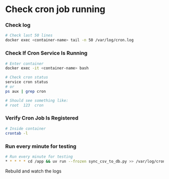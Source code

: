 # Check cron job running

### Check log

```bash
# Check last 50 lines
docker exec <container-name> tail -n 50 /var/log/cron.log
```

### Check If Cron Service Is Running

```bash
# Enter container
docker exec -it <container-name> bash

# Check cron status
service cron status
# or
ps aux | grep cron

# Should see something like:
# root  123  cron
```

### Verify Cron Job Is Registered

```bash
# Inside container
crontab -l
```

### Run every minute for testing

```bash
# Run every minute for testing
* * * * * cd /app && uv run --frozen sync_csv_to_db.py >> /var/log/cron.log 2>&1
```

Rebuild and watch the logs